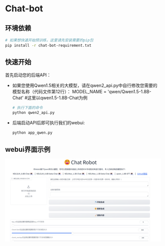 # Chat-bot

## 环境依赖
```bash
# 如果想快速开始预训练，这里请先安装需要的pip包
pip install -r chat-bot-requirement.txt
```
## 快速开始
首先启动您的后端API：
- 如果您使用Qwen1.5相关的大模型，请在qwen2_api.py中自行修改您需要的模型名称（代码文件第12行）： MODEL_NAME = 'qwen/Qwen1.5-1.8B-Chat' #这里以qwen1.5-1.8B-Chat为例
  ```bash
  # 执行下面的命令
  python qwen2_api.py
  ```
- 后端启动API后即可执行我们的webui:
  ```bash
  python app_qwen.py
  ```
## webui界面示例

![](./assets/demo1.png)
